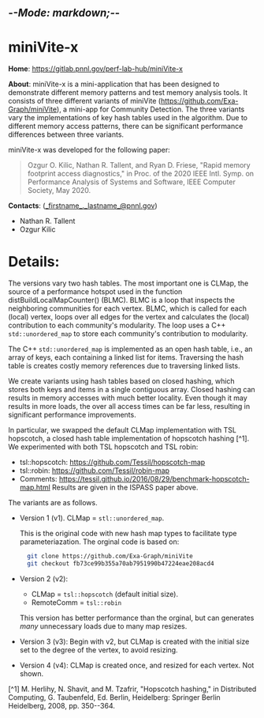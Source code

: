 -*-Mode: markdown;-*-
-----------------------------------------------------------------------------

miniVite-x
=============================================================================

**Home**: https://gitlab.pnnl.gov/perf-lab-hub/miniVite-x


**About**: miniVite-x is a mini-application that has been designed to
demonstrate different memory patterns and test memory analysis tools.
It consists of three different variants of miniVite
(https://github.com/Exa-Graph/miniVite), a mini-app for Community
Detection. The three variants vary the implementations of key hash
tables used in the algorithm. Due to different memory access patterns,
there can be significant performance differences between three
variants.

miniVite-x was developed for the following paper:
  > Ozgur O. Kilic, Nathan R. Tallent, and Ryan D. Friese, "Rapid memory footprint access diagnostics," in Proc. of the 2020 IEEE Intl. Symp. on Performance Analysis of Systems and Software, IEEE Computer Society, May 2020.


**Contacts**: (_firstname_._lastname_@pnnl.gov)
  - Nathan R. Tallent
  - Ozgur Kilic



Details:
=============================================================================

The versions vary two hash tables. The most important one is CLMap,
the source of a performance hotspot used in the function
distBuildLocalMapCounter() (BLMC). BLMC is a loop that inspects the
neighboring communities for each vertex. BLMC, which is called for
each (local) vertex, loops over all edges for the vertex and
calculates the (local) contribution to each community's
modularity. The loop uses a C++ `std::unordered_map` to store each
community's contribution to modularity.

The C++ `std::unordered_map` is implemented as an open hash table,
i.e., an array of keys, each containing a linked list for
items. Traversing the hash table is creates costly memory references
due to traversing linked lists.

We create variants using hash tables based on closed hashing, which
stores both keys and items in a single contiguous array.  Closed
hashing can results in memory accesses with much better locality.
Even though it may results in more loads, the over all access times
can be far less, resulting in significant performance improvements.

In particular, we swapped the default CLMap implementation with TSL
hopscotch, a closed hash table implementation of hopscotch hashing
[^1]. We experimented with both TSL hopscotch and TSL robin:
  - tsl::hopscotch: https://github.com/Tessil/hopscotch-map
  - tsl::robin:     https://github.com/Tessil/robin-map
  - Comments: https://tessil.github.io/2016/08/29/benchmark-hopscotch-map.html
Results are given in the ISPASS paper above.

The variants are as follows.

* Version 1 (v1). CLMap = `stl::unordered_map`.

  This is the original code with new hash map types to facilitate type
  parameteriazation. The orginal code is based on:

  ```sh
    git clone https://github.com/Exa-Graph/miniVite
    git checkout fb73ce99b355a70ab7951990b47224eae208acd4
  ```

* Version 2 (v2):
  - CLMap = `tsl::hopscotch` (default initial size).
  - RemoteComm = `tsl::robin`
  
  This version has better performance than the orginal, but
  can generates *many* unnecessary loads due to many map resizes.

* Version 3 (v3): Begin with v2, but CLMap is created with the initial
  size set to the degree of the vertex, to avoid resizing.

* Version 4 (v4): CLMap is created once, and resized for each
  vertex. Not shown.


[^1] M. Herlihy, N. Shavit, and M. Tzafrir, "Hopscotch hashing," in Distributed Computing, G. Taubenfeld, Ed. Berlin, Heidelberg: Springer Berlin Heidelberg, 2008, pp. 350--364.
